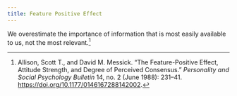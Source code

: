 ```yaml
---
title: Feature Positive Effect
---
```


We overestimate the importance of information that is most easily available to
us, not the most relevant.[^1]

[^1]: Allison, Scott T., and David M. Messick. “The Feature-Positive Effect, Attitude Strength, and Degree of Perceived Consensus.” _Personality and Social Psychology Bulletin_ 14, no. 2 (June 1988): 231–41. <https://doi.org/10.1177/0146167288142002>.
